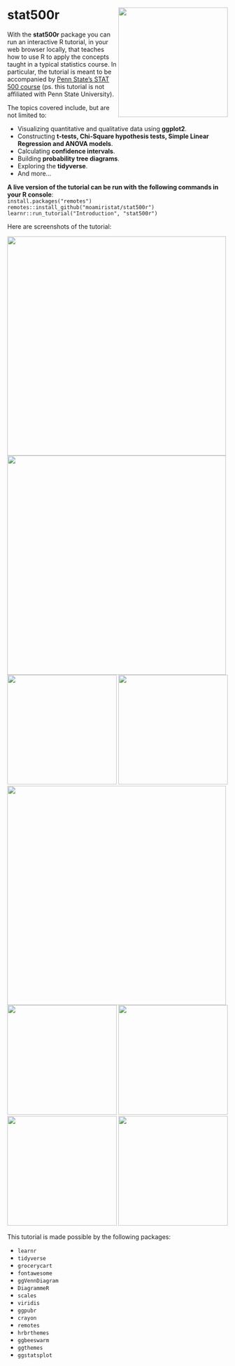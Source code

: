 # stat500r <img src="inst/tutorials/Introduction/images/introduction.png" align="right" height="250px" />

With the **stat500r** package you can run an interactive R tutorial, in your web browser locally, that
teaches how to use R to apply the concepts taught in
a typical statistics course. In particular, the tutorial is meant to be
accompanied by [Penn State’s STAT 500 course](https://online.stat.psu.edu/stat500/) (ps. this tutorial is not affiliated with
Penn State University).

The topics covered include, but are not limited to: 
- Visualizing quantitative and qualitative data using **ggplot2**.  
- Constructing **t-tests, Chi-Square hypothesis tests, Simple Linear Regression and ANOVA models**.  
- Calculating **confidence intervals**.  
- Building **probability tree diagrams**.  
- Exploring the **tidyverse**.  
- And more…  

**A live version of the tutorial can be run with the following commands in your R console**:  
`install.packages("remotes")`  
`remotes::install_github("moamiristat/stat500r")`  
`learnr::run_tutorial("Introduction", "stat500r")`  

Here are screenshots of the tutorial:

<img src="inst/tutorials/Introduction/images/tutorial-1.png" height="500px" />

<img src="inst/tutorials/Introduction/images/tutorial-2.png" height="500px" />

<img src="inst/tutorials/Introduction/images/tutorial-3.png" height="250px" />
<img src="inst/tutorials/Introduction/images/tutorial-4.png" height="250px" />

<img src="inst/tutorials/Introduction/images/tutorial-5.png" height="500px" />

<img src="inst/tutorials/Introduction/images/tutorial-6.png" height="250px" />
<img src="inst/tutorials/Introduction/images/tutorial-7.png" height="250px" />

<img src="inst/tutorials/Introduction/images/tutorial-8.png" height="250px" />
<img src="inst/tutorials/Introduction/images/tutorial-9.png" height="250px" />

This tutorial is made possible by the following packages:

- `learnr`  
- `tidyverse`  
- `grocerycart`  
- `fontawesome`  
- `ggVennDiagram`  
- `DiagrammeR`  
- `scales`  
- `viridis`  
- `ggpubr`  
- `crayon`  
- `remotes`  
- `hrbrthemes`  
- `ggbeeswarm`  
- `ggthemes`  
- `ggstatsplot`  
